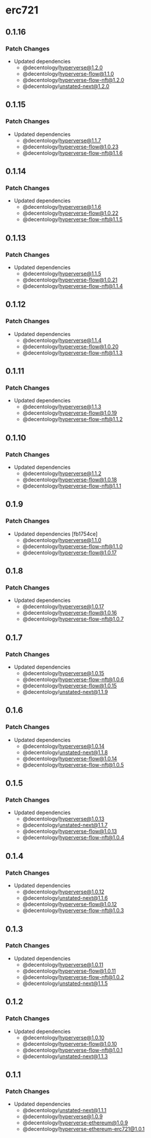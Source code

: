 # erc721

## 0.1.16

### Patch Changes

-   Updated dependencies
    -   @decentology/hyperverse@1.2.0
    -   @decentology/hyperverse-flow@1.1.0
    -   @decentology/hyperverse-flow-nft@1.2.0
    -   @decentology/unstated-next@1.2.0

## 0.1.15

### Patch Changes

-   Updated dependencies
    -   @decentology/hyperverse@1.1.7
    -   @decentology/hyperverse-flow@1.0.23
    -   @decentology/hyperverse-flow-nft@1.1.6

## 0.1.14

### Patch Changes

-   Updated dependencies
    -   @decentology/hyperverse@1.1.6
    -   @decentology/hyperverse-flow@1.0.22
    -   @decentology/hyperverse-flow-nft@1.1.5

## 0.1.13

### Patch Changes

-   Updated dependencies
    -   @decentology/hyperverse@1.1.5
    -   @decentology/hyperverse-flow@1.0.21
    -   @decentology/hyperverse-flow-nft@1.1.4

## 0.1.12

### Patch Changes

-   Updated dependencies
    -   @decentology/hyperverse@1.1.4
    -   @decentology/hyperverse-flow@1.0.20
    -   @decentology/hyperverse-flow-nft@1.1.3

## 0.1.11

### Patch Changes

-   Updated dependencies
    -   @decentology/hyperverse@1.1.3
    -   @decentology/hyperverse-flow@1.0.19
    -   @decentology/hyperverse-flow-nft@1.1.2

## 0.1.10

### Patch Changes

-   Updated dependencies
    -   @decentology/hyperverse@1.1.2
    -   @decentology/hyperverse-flow@1.0.18
    -   @decentology/hyperverse-flow-nft@1.1.1

## 0.1.9

### Patch Changes

-   Updated dependencies [fb1754ce]
    -   @decentology/hyperverse@1.1.0
    -   @decentology/hyperverse-flow-nft@1.1.0
    -   @decentology/hyperverse-flow@1.0.17

## 0.1.8

### Patch Changes

-   Updated dependencies
    -   @decentology/hyperverse@1.0.17
    -   @decentology/hyperverse-flow@1.0.16
    -   @decentology/hyperverse-flow-nft@1.0.7

## 0.1.7

### Patch Changes

-   Updated dependencies
    -   @decentology/hyperverse@1.0.15
    -   @decentology/hyperverse-flow-nft@1.0.6
    -   @decentology/hyperverse-flow@1.0.15
    -   @decentology/unstated-next@1.1.9

## 0.1.6

### Patch Changes

-   Updated dependencies
    -   @decentology/hyperverse@1.0.14
    -   @decentology/unstated-next@1.1.8
    -   @decentology/hyperverse-flow@1.0.14
    -   @decentology/hyperverse-flow-nft@1.0.5

## 0.1.5

### Patch Changes

-   Updated dependencies
    -   @decentology/hyperverse@1.0.13
    -   @decentology/unstated-next@1.1.7
    -   @decentology/hyperverse-flow@1.0.13
    -   @decentology/hyperverse-flow-nft@1.0.4

## 0.1.4

### Patch Changes

-   Updated dependencies
    -   @decentology/hyperverse@1.0.12
    -   @decentology/unstated-next@1.1.6
    -   @decentology/hyperverse-flow@1.0.12
    -   @decentology/hyperverse-flow-nft@1.0.3

## 0.1.3

### Patch Changes

-   Updated dependencies
    -   @decentology/hyperverse@1.0.11
    -   @decentology/hyperverse-flow@1.0.11
    -   @decentology/hyperverse-flow-nft@1.0.2
    -   @decentology/unstated-next@1.1.5

## 0.1.2

### Patch Changes

-   Updated dependencies
    -   @decentology/hyperverse@1.0.10
    -   @decentology/hyperverse-flow@1.0.10
    -   @decentology/hyperverse-flow-nft@1.0.1
    -   @decentology/unstated-next@1.1.3

## 0.1.1

### Patch Changes

-   Updated dependencies
    -   @decentology/unstated-next@1.1.1
    -   @decentology/hyperverse@1.0.9
    -   @decentology/hyperverse-ethereum@1.0.9
    -   @decentology/hyperverse-ethereum-erc721@1.0.1

